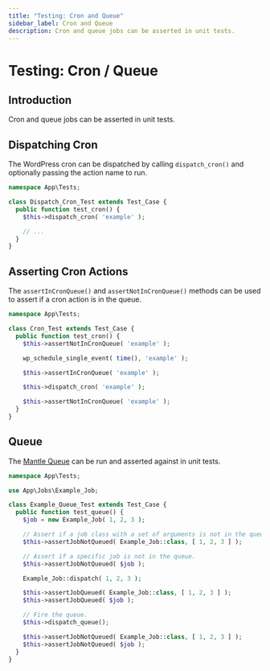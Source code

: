 ```yaml
---
title: "Testing: Cron and Queue"
sidebar_label: Cron and Queue
description: Cron and queue jobs can be asserted in unit tests.
---
```

# Testing: Cron / Queue

## Introduction

Cron and queue jobs can be asserted in unit tests.

## Dispatching Cron

The WordPress cron can be dispatched by calling `dispatch_cron()` and optionally
passing the action name to run.

```php
namespace App\Tests;

class Dispatch_Cron_Test extends Test_Case {
  public function test_cron() {
    $this->dispatch_cron( 'example' );

    // ...
  }
}
```

## Asserting Cron Actions

The `assertInCronQueue()` and `assertNotInCronQueue()` methods can be used to
assert if a cron action is in the queue.

```php
namespace App\Tests;

class Cron_Test extends Test_Case {
  public function test_cron() {
    $this->assertNotInCronQueue( 'example' );

    wp_schedule_single_event( time(), 'example' );

    $this->assertInCronQueue( 'example' );

    $this->dispatch_cron( 'example' );

    $this->assertNotInCronQueue( 'example' );
  }
}
```

## Queue

The [Mantle Queue](../features/queue.md) can be run and asserted against in unit tests.

```php
namespace App\Tests;

use App\Jobs\Example_Job;

class Example_Queue_Test extends Test_Case {
  public function test_queue() {
    $job = new Example_Job( 1, 2, 3 );

    // Assert if a job class with a set of arguments is not in the queue.
    $this->assertJobNotQueued( Example_Job::class, [ 1, 2, 3 ] );

    // Assert if a specific job is not in the queue.
    $this->assertJobNotQueued( $job );

    Example_Job::dispatch( 1, 2, 3 );

    $this->assertJobQueued( Example_Job::class, [ 1, 2, 3 ] );
    $this->assertJobQueued( $job );

    // Fire the queue.
    $this->dispatch_queue();

    $this->assertJobNotQueued( Example_Job::class, [ 1, 2, 3 ] );
    $this->assertJobNotQueued( $job );
  }
}
```